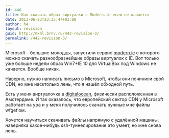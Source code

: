 ```yaml
---
id: 446
title: Как скачать образ виртуалки с Modern.ie если не качается
date: 2013-06-23T23:35:47+03:00
author: h4
layout: revision
guid: http://mkhl.brnv.ru/442-revision-3/
permalink: /442-revision-3/
---
```

Microsoft – большие молодцы, запустили сервис [modern.ie](http://modern.ie/) с которого можно скачать разнообразнейшие образы виртуалок с IE. Вот только уже больше недели образ Win7+IE 10 для VirtualBox под Windows не качается. Вообще никак.

Наверно, нужно написать письмо в Microsoft, чтобы они починили свой CDN, но мне насктолько лень, что я нашёл обходной путь.

Есть у меня виртуалочка в [digitalocean](http://digitalocean.com/), физически расположенная в Амстердаме. И так оказалось, что европейский сектор CDN у Microsoft работает на ура и у меня получилось скачать нужные мне файлы wfget&#8217;ом.

Хочется научиться скачивать файлы напрямую с удалённой машины, наверняка какое-нибудь ssh-туннелирование это умеет, но мне снова лень.